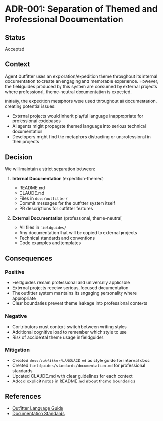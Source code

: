 # ADR-001: Separation of Themed and Professional Documentation

## Status

Accepted

## Context

Agent Outfitter uses an exploration/expedition theme throughout its internal documentation to create an engaging and memorable experience. However, the fieldguides produced by this system are consumed by external projects where professional, theme-neutral documentation is expected.

Initially, the expedition metaphors were used throughout all documentation, creating potential issues:

- External projects would inherit playful language inappropriate for
professional codebases
- AI agents might propagate themed language into serious technical documentation
- Developers might find the metaphors distracting or unprofessional in their
projects

## Decision

We will maintain a strict separation between:

1. **Internal Documentation** (expedition-themed)

   - README.md
   - CLAUDE.md
   - Files in `docs/outfitter/`
   - Commit messages for the outfitter system itself
   - PR descriptions for outfitter features

2. **External Documentation** (professional, theme-neutral)
   - All files in `fieldguides/`
   - Any documentation that will be copied to external projects
   - Technical standards and conventions
   - Code examples and templates

## Consequences

### Positive

- Fieldguides remain professional and universally applicable
- External projects receive serious, focused documentation
- The outfitter system maintains its engaging personality where appropriate
- Clear boundaries prevent theme leakage into professional contexts

### Negative

- Contributors must context-switch between writing styles
- Additional cognitive load to remember which style to use
- Risk of accidental theme usage in fieldguides

### Mitigation

- Created `docs/outfitter/LANGUAGE.md` as style guide for internal docs
- Created `fieldguides/standards/documentation.md` for professional standards
- Updated CLAUDE.md with clear guidelines for each context
- Added explicit notes in README.md about theme boundaries

## References

- [Outfitter Language Guide](../../outfitter/LANGUAGE.md)
- [Documentation Standards](../../../fieldguides/standards/documentation.md)
